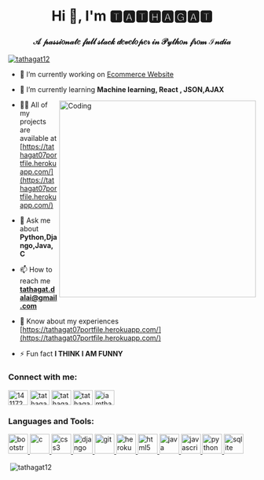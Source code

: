 <h1 align="center">Hi 👋, I'm 🆃🅰🆃🅷🅰🅶🅰🆃</h1>
<h3 align="center">𝒜 𝓅𝒶𝓈𝓈𝒾𝑜𝓃𝒶𝓉𝑒 𝒻𝓊𝓁𝓁 𝓈𝓉𝒶𝒸𝓀 𝒹𝑒𝓋𝑒𝓁𝑜𝓅𝑒𝓇 𝒾𝓃 𝒫𝓎𝓉𝒽𝑜𝓃 𝒻𝓇𝑜𝓂 ℐ𝓃𝒹𝒾𝒶</h3>

<p align="left"> <a href="https://github.com/ryo-ma/github-profile-trophy"><img src="https://github-profile-trophy.vercel.app/?username=tathagat12" alt="tathagat12" /></a> </p>

- 🔭 I’m currently working on [Ecommerce Website](https://shop-holl.herokuapp.com/shop/)

- 🌱 I’m currently learning **Machine learning, React , JSON,AJAX**
<img align="right" alt="Coding" width="400px" src="https://media.giphy.com/media/IpeYSEZshTefe/giphy.gif">

- 👨‍💻 All of my projects are available at [https://tathagat07portfile.herokuapp.com/](https://tathagat07portfile.herokuapp.com/)

- 💬 Ask me about **Python,Django,Java,C**

- 📫 How to reach me **tathagat.dalai@gmail.com**

- 📄 Know about my experiences [https://tathagat07portfile.herokuapp.com/](https://tathagat07portfile.herokuapp.com/)

- ⚡ Fun fact **I THINK I AM FUNNY**

<h3 align="left">Connect with me:</h3>
<p align="left">
<a href="https://stackoverflow.com/users/14117289" target="blank"><img align="center" src="https://cdn.jsdelivr.net/npm/simple-icons@3.0.1/icons/stackoverflow.svg" alt="14117289" height="30" width="40" /></a>
<a href="https://codesandbox.com/tathagat dalai" target="blank"><img align="center" src="https://cdn.jsdelivr.net/npm/simple-icons@3.0.1/icons/codesandbox.svg" alt="tathagat dalai" height="30" width="40" /></a>
<a href="https://kaggle.com/tathagatdalai" target="blank"><img align="center" src="https://cdn.jsdelivr.net/npm/simple-icons@3.0.1/icons/kaggle.svg" alt="tathagatdalai" height="30" width="40" /></a>
<a href="https://fb.com/tathagat dalai" target="blank"><img align="center" src="https://cdn.jsdelivr.net/npm/simple-icons@3.0.1/icons/facebook.svg" alt="tathagat dalai" height="30" width="40" /></a>
<a href="https://instagram.com/iamthagat" target="blank"><img align="center" src="https://cdn.jsdelivr.net/npm/simple-icons@3.0.1/icons/instagram.svg" alt="iamthagat" height="30" width="40" /></a>
</p>

<h3 align="left">Languages and Tools:</h3>
<p align="left"> <a href="https://getbootstrap.com" target="_blank"> <img src="https://devicons.github.io/devicon/devicon.git/icons/bootstrap/bootstrap-plain.svg" alt="bootstrap" width="40" height="40"/> </a> <a href="https://www.cprogramming.com/" target="_blank"> <img src="https://devicons.github.io/devicon/devicon.git/icons/c/c-original.svg" alt="c" width="40" height="40"/> </a> <a href="https://www.w3schools.com/css/" target="_blank"> <img src="https://devicons.github.io/devicon/devicon.git/icons/css3/css3-original-wordmark.svg" alt="css3" width="40" height="40"/> </a> <a href="https://www.djangoproject.com/" target="_blank"> <img src="https://devicons.github.io/devicon/devicon.git/icons/django/django-original.svg" alt="django" width="40" height="40"/> </a> <a href="https://git-scm.com/" target="_blank"> <img src="https://www.vectorlogo.zone/logos/git-scm/git-scm-icon.svg" alt="git" width="40" height="40"/> </a> <a href="https://heroku.com" target="_blank"> <img src="https://www.vectorlogo.zone/logos/heroku/heroku-icon.svg" alt="heroku" width="40" height="40"/> </a> <a href="https://www.w3.org/html/" target="_blank"> <img src="https://devicons.github.io/devicon/devicon.git/icons/html5/html5-original-wordmark.svg" alt="html5" width="40" height="40"/> </a> <a href="https://www.java.com" target="_blank"> <img src="https://devicons.github.io/devicon/devicon.git/icons/java/java-original-wordmark.svg" alt="java" width="40" height="40"/> </a> <a href="https://developer.mozilla.org/en-US/docs/Web/JavaScript" target="_blank"> <img src="https://devicons.github.io/devicon/devicon.git/icons/javascript/javascript-original.svg" alt="javascript" width="40" height="40"/> </a> <a href="https://www.python.org" target="_blank"> <img src="https://devicons.github.io/devicon/devicon.git/icons/python/python-original.svg" alt="python" width="40" height="40"/> </a> <a href="https://www.sqlite.org/" target="_blank"> <img src="https://www.vectorlogo.zone/logos/sqlite/sqlite-icon.svg" alt="sqlite" width="40" height="40"/> </a> </p>

<p>&nbsp;<img align="center" src="https://github-readme-stats.vercel.app/api?username=tathagat12&show_icons=true&locale=en" alt="tathagat12" /></p>
